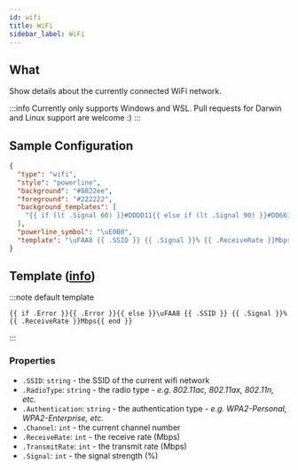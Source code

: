 ```yaml
---
id: wifi
title: WiFi
sidebar_label: WiFi
---
```


## What

Show details about the currently connected WiFi network.

:::info
Currently only supports Windows and WSL. Pull requests for Darwin and Linux support are welcome :)
:::

## Sample Configuration

```json
{
  "type": "wifi",
  "style": "powerline",
  "background": "#8822ee",
  "foreground": "#222222",
  "background_templates": [
    "{{ if (lt .Signal 60) }}#DDDD11{{ else if (lt .Signal 90) }}#DD6611{{ else }}#11CC11{{ end }}"
  ],
  "powerline_symbol": "\uE0B0",
  "template": "\uFAA8 {{ .SSID }} {{ .Signal }}% {{ .ReceiveRate }}Mbps"
}
```

## Template ([info][templates])

:::note default template

``` template
{{ if .Error }}{{ .Error }}{{ else }}\uFAA8 {{ .SSID }} {{ .Signal }}% {{ .ReceiveRate }}Mbps{{ end }}
```

:::

### Properties

- `.SSID`: `string` - the SSID of the current wifi network
- `.RadioType`: `string` - the radio type - _e.g. 802.11ac, 802.11ax, 802.11n, etc._
- `.Authentication`: `string` - the authentication type - _e.g. WPA2-Personal, WPA2-Enterprise, etc._
- `.Channel`: `int` - the current channel number
- `.ReceiveRate`: `int` - the receive rate (Mbps)
- `.TransmitRate`: `int` - the transmit rate (Mbps)
- `.Signal`: `int` - the signal strength (%)

[templates]: /docs/config-templates
